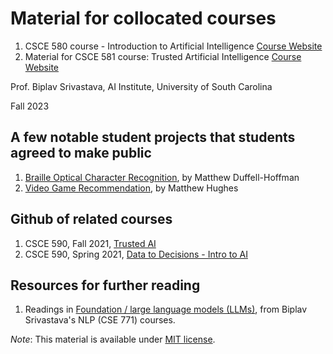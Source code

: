 # Material for collocated courses
1. CSCE 580 course - Introduction to Artificial Intelligence [Course Website](https://sites.google.com/site/biplavsrivastava/teaching/ai-csce-580-fall-2023-intro-to-ai)
2. Material for CSCE 581 course: Trusted Artificial Intelligence [Course Website](https://sites.google.com/site/biplavsrivastava/teaching/ai-csce-581-fall-2023-trusted-ai)

Prof. Biplav Srivastava, AI Institute, University of South Carolina

Fall 2023

## A few notable student projects that students agreed to make public
1. [Braille Optical Character Recognition](https://github.com/MatthewADH/BrailleOpticalCharacterRecognition), by Matthew Duffell-Hoffman
2. [Video Game Recommendation](https://github.com/mh1300/Game-Recommendation-Automation-Machine), by Matthew Hughes

## Github of related courses
1. CSCE 590, Fall 2021, [Trusted AI](https://github.com/biplav-s/course-tai)
2. CSCE 590, Spring 2021, [Data to Decisions - Intro to AI](https://github.com/biplav-s/course-d2d-ai)


## Resources for further reading 
1. Readings in [Foundation / large language models (LLMs)](https://github.com/biplav-s/course-nl-f22/blob/main/reading-list/Readme.md), from Biplav Srivastava's NLP (CSE 771) courses.  

*Note*: This material is available under [MIT license](https://opensource.org/licenses/MIT).
